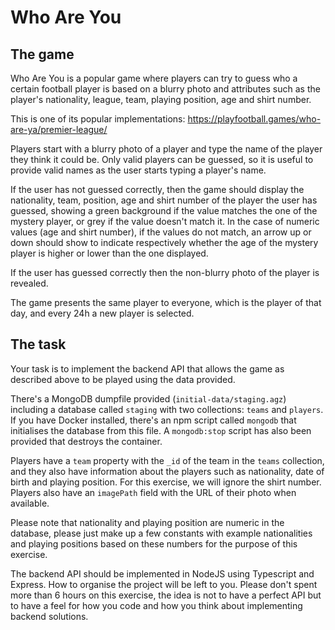 # Who Are You

## The game

Who Are You is a popular game where players can try to guess who a certain football player is based on a blurry photo and attributes such as the player's nationality, league, team, playing position, age and shirt number.

This is one of its popular implementations: https://playfootball.games/who-are-ya/premier-league/

Players start with a blurry photo of a player and type the name of the player they think it could be. Only valid players can be guessed, so it is useful to provide valid names as the user starts typing a player's name.

If the user has not guessed correctly, then the game should display the nationality, team, position, age and shirt number of the player the user has guessed, showing a green background if the value matches the one of the mystery player, or grey if the value doesn't match it. In the case of numeric values (age and shirt number), if the values do not match, an arrow up or down should show to indicate respectively whether the age of the mystery player is higher or lower than the one displayed.

If the user has guessed correctly then the non-blurry photo of the player is revealed.

The game presents the same player to everyone, which is the player of that day, and every 24h a new player is selected.

## The task

Your task is to implement the backend API that allows the game as described above to be played using the data provided.

There's a MongoDB dumpfile provided (`initial-data/staging.agz`) including a database called `staging` with two collections: `teams` and `players`. If you have Docker installed, there's an npm script called `mongodb` that initialises the database from this file. A `mongodb:stop` script has also been provided that destroys the container.

Players have a `team` property with the `_id` of the team in the `teams` collection, and they also have information about the players such as nationality, date of birth and playing position. For this exercise, we will ignore the shirt number. Players also have an `imagePath` field with the URL of their photo when available.

Please note that nationality and playing position are numeric in the database, please just make up a few constants with example nationalities and playing positions based on these numbers for the purpose of this exercise.

The backend API should be implemented in NodeJS using Typescript and Express. How to organise the project will be left to you. Please don't spent more than 6 hours on this exercise, the idea is not to have a perfect API but to have a feel for how you code and how you think about implementing backend solutions.
